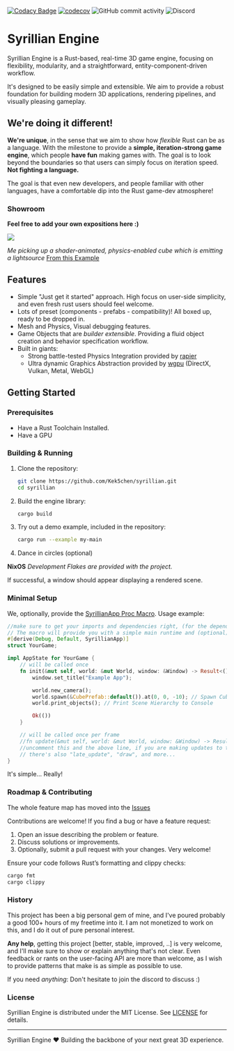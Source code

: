 [![Codacy Badge](https://app.codacy.com/project/badge/Grade/337033d4547044cf96a1584bf82b1ce8)](https://app.codacy.com/gh/Kek5chen/syrillian/dashboard?utm_source=gh&utm_medium=referral&utm_content=&utm_campaign=Badge_grade)
[![codecov](https://codecov.io/github/kek5chen/syrillian/graph/badge.svg?token=QORLO7MO2I)](https://codecov.io/github/kek5chen/syrillian)
![GitHub commit activity](https://img.shields.io/github/commit-activity/m/Kek5chen/syrillian)
![Discord](https://img.shields.io/discord/1401869988796698696?style=flat&label=Discord)

# Syrillian Engine

Syrillian Engine is a Rust-based, real-time 3D game engine, focusing on flexibility, modularity, and a straightforward,
entity-component-driven workflow.

It's designed to be easily simple and extensible. We aim to provide a robust foundation for building modern 3D
applications, rendering pipelines, and visually pleasing gameplay.

## We're doing it different!

**We're unique**, in the sense that we aim to show how *flexible* Rust can be as a language. With the milestone to
provide
a **simple, iteration-strong game engine**, which people **have fun** making games with. The goal is to look beyond the
boundaries so that users can simply focus on iteration speed. **Not fighting a language.**

The goal is that even new developers, and people familiar with other languages, have a comfortable dip into the Rust
game-dev atmosphere!

### Showroom

**Feel free to add your own expositions here :)**

![](https://i.ibb.co/F9gywNk/Screenshot-2025-08-04-at-12-37-22.png)

*Me picking up a shader-animated, physics-enabled cube which is emitting a
lightsource* [From this Example](./examples/my-main.rs)

## Features

- Simple "Just get it started" approach. High focus on user-side simplicity, and even fresh rust users should feel
  welcome.
- Lots of preset (components - prefabs - compatibility)! All boxed up, ready to be dropped in.
- Mesh and Physics, Visual debugging features.
- Game Objects that are *builder extensible*. Providing a fluid object creation and behavior specification workflow.
- Built in giants:
    - Strong battle-tested Physics Integration provided by [rapier](https://github.com/dimforge/rapier)
    - Ultra dynamic Graphics Abstraction provided by [wgpu](https://github.com/gfx-rs/wgpu) (DirectX, Vulkan, Metal,
      WebGL)

## Getting Started

### Prerequisites

- Have a Rust Toolchain Installed.
- Have a GPU

### Building & Running

1. Clone the repository:
   ```bash
   git clone https://github.com/Kek5chen/syrillian.git
   cd syrillian
   ```

2. Build the engine library:
   ```bash
   cargo build
   ```

3. Try out a demo example, included in the repository:
   ```bash
   cargo run --example my-main
   ```

4. Dance in circles (optional)

**NixOS** *Development Flakes are provided with the project.*

If successful, a window should appear displaying a rendered scene.

### Minimal Setup

We, optionally, provide
the [SyrillianApp Proc Macro](https://docs.rs/syrillian_macros/latest/syrillian_macros/derive.SyrillianApp.html).
Usage example:

```rust
//make sure to get your imports and dependencies right, (for the dependencies, syrillian, env_logger, log), (for the imports use std::Error, and necessary modules from syrillian)
// The macro will provide you with a simple main runtime and (optional) logging
#[derive(Debug, Default, SyrillianApp)]
struct YourGame;

impl AppState for YourGame {
    // will be called once
    fn init(&mut self, world: &mut World, window: &Window) -> Result<(), Box<dyn Error>> {
        window.set_title("Example App");

        world.new_camera();
        world.spawn(&CubePrefab::default()).at(0, 0, -10); // Spawn Cube at (0, 0, -10).
        world.print_objects(); // Print Scene Hierarchy to Console

        Ok(())
    }

    // will be called once per frame
    //fn update(&mut self, world: &mut World, window: &Window) -> Result<(), Box<dyn Error>> { ... }
    //uncomment this and the above line, if you are making updates to the game state every frame, replace the ... with your code 
    // there's also "late_update", "draw", and more...
}
```

It's simple... Really!

### Roadmap & Contributing

The whole feature map has moved into
the [Issues](https://github.com/Kek5chen/syrillian/issues?q=state%3Aopen%20label%3Aepic)

Contributions are welcome! If you find a bug or have a feature request:

1. Open an issue describing the problem or feature.
2. Discuss solutions or improvements.
3. Optionally, submit a pull request with your changes. Very welcome!

Ensure your code follows Rust’s formatting and clippy checks:

```bash
cargo fmt
cargo clippy
```

### History

This project has been a big personal gem of mine, and I've poured probably a good 100+ hours of my freetime into it.
I am not monetized to work on this, and I do it out of pure personal interest.

**Any help**, getting this project [better, stable, improved, ..] is very welcome, and I'll make sure to show or explain
anything that's not clear. Even feedback or rants on the user-facing API are more than welcome, as I wish to provide
patterns that make is as simple as possible to use.

If you need *anything*: Don't hesitate to join the discord to discuss :)

### License

Syrillian Engine is distributed under the MIT License. See [LICENSE](LICENSE) for details.

---

Syrillian Engine ❤️ Building the backbone of your next great 3D experience.
